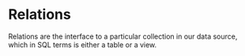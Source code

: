 # Relations

Relations are the interface to a particular collection in our data source, which in SQL terms is either a table or a view.
